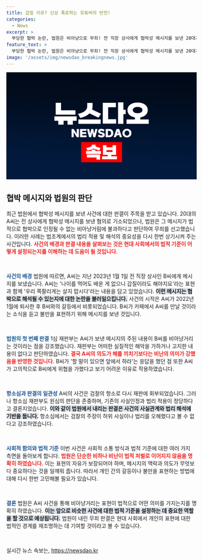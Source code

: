 ```yaml
---
title: 갑질 이유? 신상 폭로하는 유튜버의 반전!
categories:
  - News
excerpt: >
  부당한 협박 논란, 법원은 비아냥으로 무죄! 전 직장 상사에게 협박성 메시지를 보낸 20대가 2심에서도 무죄를 선고받았다. 과연 법원의 판단은 어떤 의미를 지닐까? 클릭하여 자세한 내용을 확인해보세요!
feature_text: >
  부당한 협박 논란, 법원은 비아냥으로 무죄! 전 직장 상사에게 협박성 메시지를 보낸 20대가 2심에서도 무죄를 선고받았다. 과연 법원의 판단은 어떤 의미를 지닐까? 클릭하여 자세한 내용을 확인해보세요!
image: '/assets/img/newsdao_breakingnews.jpg'
---
```


<p><img src="/assets/img/newsdao_breakingnews.jpg" alt="cryptoinkorea 속보" /></p>

<h2 data-ke-size="size26">협박 메시지와 법원의 판단</h2>

<p data-ke-size="size16">최근 법원에서 협박성 메시지를 보낸 사건에 대한 판결이 주목을 받고 있습니다. 20대의 A씨는 전 상사에게 협박성 메시지를 보낸 혐의로 기소되었으나, 법원은 그 메시지가 법적으로 협박으로 인정될 수 없는 비아냥거림에 불과하다고 판단하여 무죄를 선고했습니다. 이러한 사례는 법조계에서의 법리 적용 및 해석의 중요성을 다시 한번 상기시켜 주는 사건입니다. <b><span style="color: #ee2323;">사건의 배경과 판결 내용을 살펴보는 것은 현대 사회에서의 법적 기준이 어떻게 설정되는지를 이해하는 데 도움이 될 것입니다.</span></b></p>

<p data-ke-size="size16">&nbsp;</p>

<p><b><span style="color: #1a5490;">사건의 배경</span></b>
법원에 따르면, A씨는 지난 2023년 1월 1일 전 직장 상사인 B씨에게 메시지를 보냈습니다. A씨는 '나이를 먹어도 배운 게 없으니 갑질이라도 해야지요'라는 표현과 함께 '우리 쪽팔리게는 살지 맙시다'라는 내용을 담고 있었습니다. <b><span style="background-color: #21538527;">이런 메시지는 협박으로 해석될 수 있는지에 대한 논란을 불러일으킵니다.</span></b> 사건의 시작은 A씨가 2022년 1월에 퇴사한 후 B씨와의 갈등에서 비롯되었습니다. B씨가 카페에서 A씨를 만날 것이라는 소식을 듣고 불만을 표현하기 위해 메시지를 보낸 것입니다.</p>

<p data-ke-size="size16">&nbsp;</p>

<p><b><span style="color: #1a5490;">법원의 첫 번째 판결</span></b>
1심 재판부는 A씨가 보낸 메시지의 주된 내용이 B씨를 비아냥거리는 것이라는 점을 강조했습니다. 재판부는 어떠한 실질적인 해악을 가하거나 고지한 내용이 없다고 판단하였습니다. <b><span style="color: #ee2323;">결국 A씨의 의도가 해를 끼치기보다는 비난의 의미가 강했음을 반영한 것입니다.</span></b> B씨가 '할 말이 있으면 앞에서 하라'는 응답을 했던 점 또한 A씨가 고의적으로 B씨에게 위협을 가했다고 보기 어려운 이유로 작용하였습니다.</p>

<p data-ke-size="size16">&nbsp;</p>

<p><b><span style="color: #1a5490;">항소심과 판결의 일관성</span></b>
A씨의 사건은 검찰의 항소로 다시 재판에 회부되었습니다. 그러나 항소심 재판부도 원심의 판단을 존중하며, 기존의 사실인정과 법리 적용이 정당하다고 결론지었습니다. <b><span style="background-color: #21538527;">이와 같이 법원에서 내리는 판결은 사건의 사실관계와 법리 해석에 기반을 둡니다.</span></b> 항소심에서는 검찰의 주장이 허위 사실이나 법리를 오해했다고 볼 수 없다고 강조하였습니다.</p>

<p data-ke-size="size16">&nbsp;</p>

<p><b><span style="color: #1a5490;">사회적 함의와 법적 기준</span></b>
이번 사건은 사회적 소통 방식과 법적 기준에 대한 여러 가지 측면을 돌아보게 합니다. <b><span style="color: #ee2323;">법원은 단순한 비하나 비난이 법적 처벌로 이어지지 않음을 명확히 하였습니다.</span></b> 이는 표현의 자유가 보장되어야 하며, 메시지의 맥락과 의도가 무엇보다 중요하다는 것을 일깨워 줍니다. 따라서 개인 간의 갈등이나 불만을 표현하는 방법에 대해 다시 한번 고민해볼 필요가 있습니다.</p>

<p data-ke-size="size16">&nbsp;</p>

<p><b><span style="color: #1a5490;">결론</span></b>
법원은 A씨 사건을 통해 비아냥거리는 표현이 법적으로 어떤 의미를 가지는지를 명확히 하였습니다. <b><span style="background-color: #21538527;">이는 앞으로 비슷한 사건에 대한 법적 기준을 설정하는 데 중요한 역할을 할 것으로 예상됩니다.</span></b> 법원이 내린 무죄 판결은 현대 사회에서 개인의 표현에 대한 법적인 경계를 재조명하는 데 기여할 것이라고 볼 수 있습니다. </p>

<p data-ke-size="size16">&nbsp;</p>
실시간 뉴스 속보는, <a href="https://newsdao.kr" rel="dofollow">https://newsdao.kr</a>


